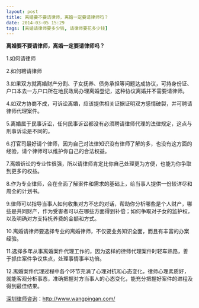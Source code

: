 ```yaml
---
layout: post
title: 离婚要不要请律师，离婚一定要请律师吗？
date: 2014-03-05 15:29
tags: [离婚请律师要多少钱, 请律师要花多少钱]
---
```

<strong>离婚要不要请律师，离婚一定要请律师吗？</strong>

1.如何请律师

2.如何聘请律师

3.如果双方就离婚财产分割、子女抚养、债务承担等问题达成协议，可持身份证、户口本去一方户口所在地民政局办理离婚登记，这种协议离婚并不需要请律师。

4.如双方协商不成，可诉讼离婚，应该提供相关证据证明双方感情破裂，并可聘请律师代理案件。

5.离婚属于民事诉讼，任何民事诉讼都没有必须聘请律师代理的法律规定，这点与刑事诉讼是不同的。

6.打官司最好请个律师，因为自己对法律知识没有律师了解的多，也没有这方面的经验，请个律师可以维护你自己的合法权益。

7.离婚诉讼的专业性很强，所以请律师肯定比你自己处理更为方便，也能为你争取到更多的权益。

8.作为专业律师，会在全面了解案件和需求的基础上，给当事人提供一份较详尽和周全的计划书。

9.律师可以指导当事人如何收集对方不忠的对话，帮助你分析哪些是个人财产，哪些是共同财产，作为受害者可以在哪些方面得到补偿；如何争取对子女的监护权，以及明确对方支持抚养费的金额和方式。

10.离婚请律师要选择专业的离婚律师，不仅要业务知识全面，而且有丰富的办案经验。

11.选择多年从事离婚案件代理工作的，因为这样的律师代理案件时轻车熟路，善于抓住案件争议焦点，处理事情事半功倍。

12.离婚案件代理过程中各个环节充满了心理对抗和心态变化，律师心理素质好，就能客观分析事态，准确把握对方当事人的心态变化，能充分把握好案件的进程及得到最佳结果。



<a href="http://www.wangpingan.com/">深圳律师咨询</a>：<a href="http://www.wangpingan.com/">http://www.wangpingan.com/</a>

